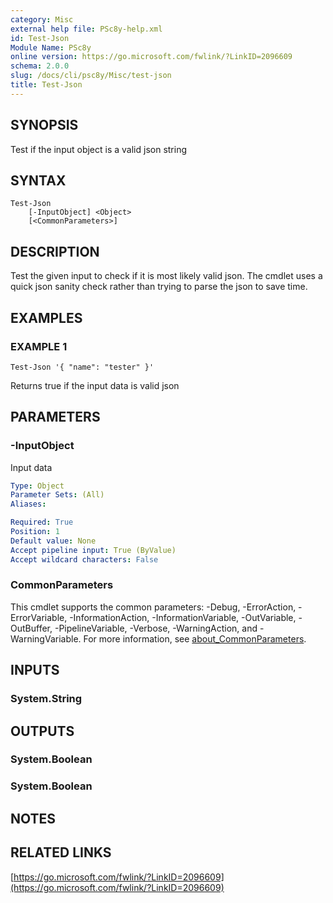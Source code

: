 ```yaml
---
category: Misc
external help file: PSc8y-help.xml
id: Test-Json
Module Name: PSc8y
online version: https://go.microsoft.com/fwlink/?LinkID=2096609
schema: 2.0.0
slug: /docs/cli/psc8y/Misc/test-json
title: Test-Json
---
```




## SYNOPSIS
Test if the input object is a valid json string

## SYNTAX

```
Test-Json
	[-InputObject] <Object>
	[<CommonParameters>]
```

## DESCRIPTION
Test the given input to check if it is most likely valid json.
The cmdlet uses
a quick json sanity check rather than trying to parse the json to save time.

## EXAMPLES

### EXAMPLE 1
```
Test-Json '{ "name": "tester" }'
```

Returns true if the input data is valid json

## PARAMETERS

### -InputObject
Input data

```yaml
Type: Object
Parameter Sets: (All)
Aliases:

Required: True
Position: 1
Default value: None
Accept pipeline input: True (ByValue)
Accept wildcard characters: False
```

### CommonParameters
This cmdlet supports the common parameters: -Debug, -ErrorAction, -ErrorVariable, -InformationAction, -InformationVariable, -OutVariable, -OutBuffer, -PipelineVariable, -Verbose, -WarningAction, and -WarningVariable. For more information, see [about_CommonParameters](http://go.microsoft.com/fwlink/?LinkID=113216).

## INPUTS

### System.String
## OUTPUTS

### System.Boolean
### System.Boolean
## NOTES

## RELATED LINKS

[https://go.microsoft.com/fwlink/?LinkID=2096609](https://go.microsoft.com/fwlink/?LinkID=2096609)

